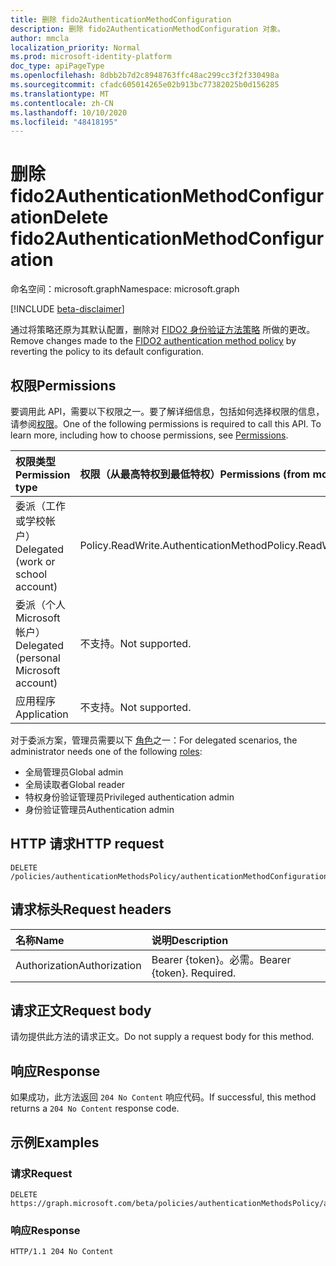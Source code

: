 ```yaml
---
title: 删除 fido2AuthenticationMethodConfiguration
description: 删除 fido2AuthenticationMethodConfiguration 对象。
author: mmcla
localization_priority: Normal
ms.prod: microsoft-identity-platform
doc_type: apiPageType
ms.openlocfilehash: 8dbb2b7d2c8948763ffc48ac299cc3f2f330498a
ms.sourcegitcommit: cfadc605014265e02b913bc77382025b0d156285
ms.translationtype: MT
ms.contentlocale: zh-CN
ms.lasthandoff: 10/10/2020
ms.locfileid: "48418195"
---
```

# <a name="delete-fido2authenticationmethodconfiguration"></a><span data-ttu-id="14bd1-103">删除 fido2AuthenticationMethodConfiguration</span><span class="sxs-lookup"><span data-stu-id="14bd1-103">Delete fido2AuthenticationMethodConfiguration</span></span>
<span data-ttu-id="14bd1-104">命名空间：microsoft.graph</span><span class="sxs-lookup"><span data-stu-id="14bd1-104">Namespace: microsoft.graph</span></span>

[!INCLUDE [beta-disclaimer](../../includes/beta-disclaimer.md)]

<span data-ttu-id="14bd1-105">通过将策略还原为其默认配置，删除对 [FIDO2 身份验证方法策略](../resources/fido2authenticationmethodconfiguration.md) 所做的更改。</span><span class="sxs-lookup"><span data-stu-id="14bd1-105">Remove changes made to the [FIDO2 authentication method policy](../resources/fido2authenticationmethodconfiguration.md) by reverting the policy to its default configuration.</span></span>

## <a name="permissions"></a><span data-ttu-id="14bd1-106">权限</span><span class="sxs-lookup"><span data-stu-id="14bd1-106">Permissions</span></span>
<span data-ttu-id="14bd1-p101">要调用此 API，需要以下权限之一。要了解详细信息，包括如何选择权限的信息，请参阅[权限](/graph/permissions-reference)。</span><span class="sxs-lookup"><span data-stu-id="14bd1-p101">One of the following permissions is required to call this API. To learn more, including how to choose permissions, see [Permissions](/graph/permissions-reference).</span></span>


|<span data-ttu-id="14bd1-109">权限类型</span><span class="sxs-lookup"><span data-stu-id="14bd1-109">Permission type</span></span>|<span data-ttu-id="14bd1-110">权限（从最高特权到最低特权）</span><span class="sxs-lookup"><span data-stu-id="14bd1-110">Permissions (from most to least privileged)</span></span>|
|:---|:---|
|<span data-ttu-id="14bd1-111">委派（工作或学校帐户）</span><span class="sxs-lookup"><span data-stu-id="14bd1-111">Delegated (work or school account)</span></span>|<span data-ttu-id="14bd1-112">Policy.ReadWrite.AuthenticationMethod</span><span class="sxs-lookup"><span data-stu-id="14bd1-112">Policy.ReadWrite.AuthenticationMethod</span></span>|
|<span data-ttu-id="14bd1-113">委派（个人 Microsoft 帐户）</span><span class="sxs-lookup"><span data-stu-id="14bd1-113">Delegated (personal Microsoft account)</span></span>|<span data-ttu-id="14bd1-114">不支持。</span><span class="sxs-lookup"><span data-stu-id="14bd1-114">Not supported.</span></span>|
|<span data-ttu-id="14bd1-115">应用程序</span><span class="sxs-lookup"><span data-stu-id="14bd1-115">Application</span></span>|<span data-ttu-id="14bd1-116">不支持。</span><span class="sxs-lookup"><span data-stu-id="14bd1-116">Not supported.</span></span>|

<span data-ttu-id="14bd1-117">对于委派方案，管理员需要以下 [角色](/azure/active-directory/users-groups-roles/directory-assign-admin-roles#available-roles)之一：</span><span class="sxs-lookup"><span data-stu-id="14bd1-117">For delegated scenarios, the administrator needs one of the following [roles](/azure/active-directory/users-groups-roles/directory-assign-admin-roles#available-roles):</span></span>

* <span data-ttu-id="14bd1-118">全局管理员</span><span class="sxs-lookup"><span data-stu-id="14bd1-118">Global admin</span></span>
* <span data-ttu-id="14bd1-119">全局读取者</span><span class="sxs-lookup"><span data-stu-id="14bd1-119">Global reader</span></span>
* <span data-ttu-id="14bd1-120">特权身份验证管理员</span><span class="sxs-lookup"><span data-stu-id="14bd1-120">Privileged authentication admin</span></span>
* <span data-ttu-id="14bd1-121">身份验证管理员</span><span class="sxs-lookup"><span data-stu-id="14bd1-121">Authentication admin</span></span>

## <a name="http-request"></a><span data-ttu-id="14bd1-122">HTTP 请求</span><span class="sxs-lookup"><span data-stu-id="14bd1-122">HTTP request</span></span>

<!-- {
  "blockType": "ignored"
}
-->
``` http
DELETE /policies/authenticationMethodsPolicy/authenticationMethodConfigurations/fido2
```

## <a name="request-headers"></a><span data-ttu-id="14bd1-123">请求标头</span><span class="sxs-lookup"><span data-stu-id="14bd1-123">Request headers</span></span>
|<span data-ttu-id="14bd1-124">名称</span><span class="sxs-lookup"><span data-stu-id="14bd1-124">Name</span></span>|<span data-ttu-id="14bd1-125">说明</span><span class="sxs-lookup"><span data-stu-id="14bd1-125">Description</span></span>|
|:---|:---|
|<span data-ttu-id="14bd1-126">Authorization</span><span class="sxs-lookup"><span data-stu-id="14bd1-126">Authorization</span></span>|<span data-ttu-id="14bd1-p102">Bearer {token}。必需。</span><span class="sxs-lookup"><span data-stu-id="14bd1-p102">Bearer {token}. Required.</span></span>|

## <a name="request-body"></a><span data-ttu-id="14bd1-129">请求正文</span><span class="sxs-lookup"><span data-stu-id="14bd1-129">Request body</span></span>
<span data-ttu-id="14bd1-130">请勿提供此方法的请求正文。</span><span class="sxs-lookup"><span data-stu-id="14bd1-130">Do not supply a request body for this method.</span></span>

## <a name="response"></a><span data-ttu-id="14bd1-131">响应</span><span class="sxs-lookup"><span data-stu-id="14bd1-131">Response</span></span>

<span data-ttu-id="14bd1-132">如果成功，此方法返回 `204 No Content` 响应代码。</span><span class="sxs-lookup"><span data-stu-id="14bd1-132">If successful, this method returns a `204 No Content` response code.</span></span>

## <a name="examples"></a><span data-ttu-id="14bd1-133">示例</span><span class="sxs-lookup"><span data-stu-id="14bd1-133">Examples</span></span>

### <a name="request"></a><span data-ttu-id="14bd1-134">请求</span><span class="sxs-lookup"><span data-stu-id="14bd1-134">Request</span></span>
<!-- {
  "blockType": "request",
  "name": "delete_fido2authenticationmethodconfiguration"
}
-->
``` http
DELETE https://graph.microsoft.com/beta/policies/authenticationMethodsPolicy/authenticationMethodConfigurations/fido2
```


### <a name="response"></a><span data-ttu-id="14bd1-135">响应</span><span class="sxs-lookup"><span data-stu-id="14bd1-135">Response</span></span>

<!-- {
  "blockType": "response",
  "truncated": true
}
-->
``` http
HTTP/1.1 204 No Content
```

